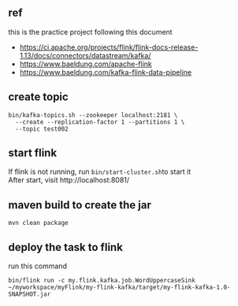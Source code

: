 
## ref
this is the practice project following this document  
- https://ci.apache.org/projects/flink/flink-docs-release-1.13/docs/connectors/datastream/kafka/  
- https://www.baeldung.com/apache-flink
- https://www.baeldung.com/kafka-flink-data-pipeline

## create topic
```
bin/kafka-topics.sh --zookeeper localhost:2181 \
  --create --replication-factor 1 --partitions 1 \
  --topic test002
```

## start flink
If flink is not running, run ``` bin/start-cluster.sh ```to start it  
After start, visit http://localhost:8081/

## maven build to create the jar
```mvn clean package```

## deploy the task to flink
run this command
```
bin/flink run -c my.flink.kafka.job.WordUppercaseSink ~/myworkspace/myFlink/my-flink-kafka/target/my-flink-kafka-1.0-SNAPSHOT.jar
```







